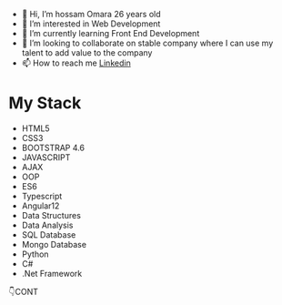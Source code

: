 - 👋 Hi, I’m hossam Omara 26 years old
- 👀 I’m interested in Web Development
- 🌱 I’m currently learning Front End Development
- 💞️ I’m looking to collaborate on stable company where I can use my talent to add value to the company
- 📫 How to reach me <a href="https://www.linkedin.com/in/hossam-omara-38790a210/" target="_blank">Linkedin</a>

<h1>My Stack</h1> 
<ul>
  <li>HTML5</li>
  <li>CSS3</li>
  <li>BOOTSTRAP 4.6</li>
  <li>JAVASCRIPT</li>
  <li>AJAX</li>
  <li>OOP</li>
  <li>ES6</li>
  <li>Typescript</li>
  <li>Angular12</li>
  <li>Data Structures</li>
  <li>Data Analysis</li>
  <li>SQL Database</li>
  <li>Mongo Database</li>
  <li>Python</li>
  <li>C#</li>
  <li>.Net Framework</li>
</ul>
👇CONT
